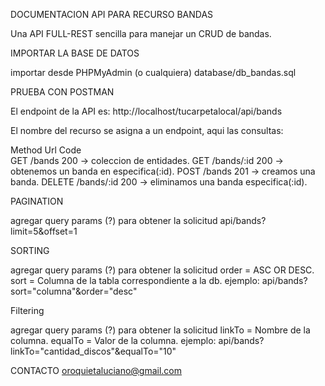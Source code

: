 DOCUMENTACION API PARA RECURSO BANDAS

Una API FULL-REST sencilla para manejar un CRUD de bandas.

IMPORTAR LA BASE DE DATOS

importar desde PHPMyAdmin (o cualquiera) database/db_bandas.sql


PRUEBA CON POSTMAN

El endpoint de la API es: http://localhost/tucarpetalocal/api/bands


El nombre del recurso se asigna a un endpoint, aqui las consultas:

Method	Url	        Code	
GET	    /bands	        200	 -> coleccion de entidades.
GET	    /bands/:id	    200	 -> obtenemos un banda en especifica(:id).
POST	  /bands	        201	 -> creamos una banda.
DELETE	/bands/:id      200	 -> eliminamos una banda especifica(:id).


PAGINATION

agregar query params (?) para obtener la solicitud
    api/bands?limit=5&offset=1

SORTING

agregar query params (?) para obtener la solicitud
  order = ASC OR DESC.
  sort = Columna de la tabla correspondiente a la db.
ejemplo:
  api/bands?sort="columna"&order="desc"

Filtering

agregar query params (?) para obtener la solicitud
  linkTo = Nombre de la columna. 
  equalTo = Valor de la columna.
ejemplo:
  api/bands?linkTo="cantidad_discos"&equalTo="10"





CONTACTO
 oroquietaluciano@gmail.com

